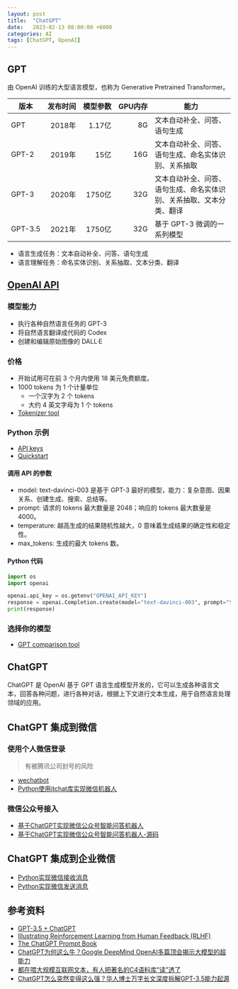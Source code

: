 ```yaml
---
layout: post
title:  "ChatGPT"
date:   2023-02-13 08:00:00 +0800
categories: AI
tags: [ChatGPT, OpenAI]
---
```


## GPT
由 OpenAI 训练的大型语言模型，也称为 Generative Pretrained Transformer。

| <nobr>版本</nobr> | <nobr>发布时间</nobr> | <nobr>模型参数</nobr> | <nobr>GPU内存</nobr> | 能力 |
| ------ | ------: | ------: |------------------: | --- |
| GPT   | 2018年 | 1.17亿 | 8G  | 文本自动补全、问答、语句生成 |
| GPT-2 | 2019年 | 15亿 | 16G | 文本自动补全、问答、语句生成、命名实体识别、关系抽取 |
| GPT-3 | 2020年 | 1750亿 | 32G | 文本自动补全、问答、语句生成、命名实体识别、关系抽取、文本分类、翻译 |
| <nobr>GPT-3.5</nobr>| 2021年 | 1750亿 | 32G | 基于 GPT-3 微调的一系列模型 |

* 语言生成任务：文本自动补全、问答、语句生成
* 语言理解任务：命名实体识别、关系抽取、文本分类、翻译

## [OpenAI API]((https://platform.openai.com/account/api-keys))
### 模型能力
* 执行各种自然语言任务的 GPT-3
* 将自然语言翻译成代码的 Codex
* 创建和编辑原始图像的 DALL·E

### 价格
* 开始试用可在前 3 个月内使用 18 美元免费额度。
* 1000 tokens 为 1 个计量单位
    * 一个汉字为 2 个 tokens
    * 大约 4 英文字母为 1 个 tokens
* [Tokenizer tool](https://platform.openai.com/tokenizer)

### Python 示例
* [API keys](https://platform.openai.com/account/api-keys)
* [Quickstart](https://platform.openai.com/docs/quickstart/quickstart)

#### 调用 API 的参数
* model: text-davinci-003 是基于 GPT-3 最好的模型，能力：复杂意图、因果关系、创建生成、搜索、总结等。
* prompt: 请求的 tokens 最大数量是 2048；响应的 tokens 最大数量是 4000。
* temperature: 越高生成的结果随机性越大，0 意味着生成结果的确定性和稳定性。
* max_tokens: 生成的最大 tokens 数。

#### Python 代码
```py
import os
import openai

openai.api_key = os.getenv("OPENAI_API_KEY")
response = openai.Completion.create(model="text-davinci-003", prompt="Suggest one name for a horse.", temperature=0.6, max_tokens=500)
print(response)
```

### 选择你的模型
* [GPT comparison tool](https://gpttools.com/comparisontool)

## ChatGPT
ChatGPT 是 OpenAI 基于 GPT 语言生成模型开发的，它可以生成各种语言文本，回答各种问题，进行各种对话，根据上下文进行文本生成，用于自然语言处理领域的应用。

## ChatGPT 集成到微信
### 使用个人微信登录
> 有被腾讯公司封号的风险
* [wechatbot](https://gitee.com/shtml/wechatbot/tree/main)
* [Python使用itchat库实现微信机器人](https://juejin.cn/post/6910067449966624782)

### 微信公众号接入
* [基于ChatGPT实现微信公众号智能问答机器人](https://blog.csdn.net/LinHongHu2/article/details/128339718)
* [基于ChatGPT实现微信公众号智能问答机器人-源码](https://gitee.com/XiaoXiaoPengYa/wxmp_chat)

## ChatGPT 集成到企业微信
* [Python实现微信接收消息](https://www.gaoyuanqi.cn/python-yingyong-weixi/)
* [Python实现微信发送消息](https://www.gaoyuanqi.cn/python-yingyong-qiyewx/)

## 参考资料
* [GPT-3.5 + ChatGPT](https://lifearchitect.ai/chatgpt/)
* [Illustrating Reinforcement Learning from Human Feedback (RLHF)](https://huggingface.co/blog/rlhf)
* [The ChatGPT Prompt Book](https://docs.google.com/presentation/d/17b_ocq-GL5lhV_bYSShzUgxL02mtWDoiw9xEroJ5m3Q/edit)
* [ChatGPT为何这么牛？Google DeepMind OpenAI多篇顶会揭示大模型的超能力](https://zhuanlan.zhihu.com/p/600517499)
* [都在喂大规模互联网文本，有人把著名的C4语料库“读”透了](https://k.sina.com.cn/article_1494921451_591ab0eb01900ydv1.html#/)
* [ChatGPT怎么突然变得这么强？华人博士万字长文深度拆解GPT-3.5能力起源](https://www.51cto.com/article/743023.html)
